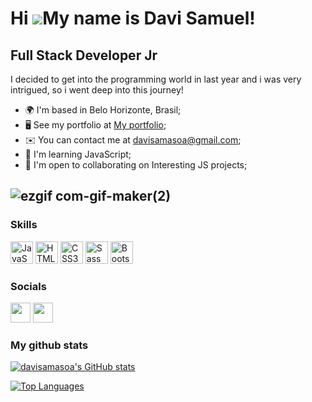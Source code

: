 Hi ![](https://user-images.githubusercontent.com/18350557/176309783-0785949b-9127-417c-8b55-ab5a4333674e.gif)My name is Davi Samuel!
===================================================================================================================================

Full Stack Developer Jr
-----------------------

I decided to get into the programming world in last year and i was very intrigued, so i went deep into this journey!

* 🌍  I'm based in Belo Horizonte, Brasil;
* 🖥️  See my portfolio at [My portfolio](http://https://davisamasoa.github.io/Portfolio/);
* ✉️  You can contact me at [davisamasoa@gmail.com](mailto:davisamasoa@gmail.com);
* 🧠  I'm learning JavaScript;
* 🤝  I'm open to collaborating on Interesting JS projects;

 ## ![ezgif com-gif-maker(2)](https://user-images.githubusercontent.com/107278331/179294718-7bcc398b-843c-4d82-8c60-9cb1e0b47572.gif)
 

### Skills

<p align="left">
<a href="https://developer.mozilla.org/en-US/docs/Web/JavaScript" target="_blank" rel="noreferrer"><img src="https://raw.githubusercontent.com/danielcranney/readme-generator/main/public/icons/skills/javascript-colored.svg" width="36" height="36" alt="JavaScript" /></a>
<a href="https://developer.mozilla.org/en-US/docs/Glossary/HTML5" target="_blank" rel="noreferrer"><img src="https://raw.githubusercontent.com/danielcranney/readme-generator/main/public/icons/skills/html5-colored.svg" width="36" height="36" alt="HTML5" /></a>
<a href="https://www.w3.org/TR/CSS/#css" target="_blank" rel="noreferrer"><img src="https://raw.githubusercontent.com/danielcranney/readme-generator/main/public/icons/skills/css3-colored.svg" width="36" height="36" alt="CSS3" /></a>
<a href="https://sass-lang.com/" target="_blank" rel="noreferrer"><img src="https://raw.githubusercontent.com/danielcranney/readme-generator/main/public/icons/skills/sass-colored.svg" width="36" height="36" alt="Sass" /></a>
<a href="https://getbootstrap.com/" target="_blank" rel="noreferrer"><img src="https://raw.githubusercontent.com/danielcranney/readme-generator/main/public/icons/skills/bootstrap-colored.svg" width="36" height="36" alt="Bootstrap" /></a>
</p>

### Socials

<p align="left"> <a href="https://www.github.com/davisamasoa" target="_blank" rel="noreferrer"><img src="https://raw.githubusercontent.com/danielcranney/readme-generator/main/public/icons/socials/github.svg" width="32" height="32" /></a> <a href="https://www.linkedin.com/in/davisamasoa" target="_blank" rel="noreferrer"><img src="https://raw.githubusercontent.com/danielcranney/readme-generator/main/public/icons/socials/linkedin.svg" width="32" height="32" /></a></p>


### My github stats

<a href="http://www.github.com/davisamasoa"><img src="https://github-readme-stats.vercel.app/api?username=davisamasoa&show_icons=true&hide=&count_private=true&title_color=0891b2&text_color=ffffff&icon_color=0891b2&bg_color=1c1917&hide_border=true&show_icons=true" alt="davisamasoa's GitHub stats" /></a>

<a href="https://github.com/davisamasoa" align="center"><img src="https://github-readme-stats.vercel.app/api/top-langs/?username=davisamasoa&langs_count=10&title_color=0891b2&text_color=ffffff&icon_color=0891b2&bg_color=1c1917&hide_border=true&locale=en&custom_title=Top%20%Languages" alt="Top Languages" /></a>
